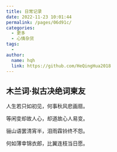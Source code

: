 ```yaml
---
title: 日常记录
date: 2022-11-23 10:01:44
permalink: /pages/06d91c/
categories:
  - 更多
  - 心情杂货
tags:
  - 
author: 
  name: hqh
  link: https://github.com/HeQingHua2018
---
```

## 木兰词·拟古决绝词柬友

人生若只如初见，何事秋风悲画扇。

等闲变却故人心，却道故心人易变。

骊山语罢清宵半，泪雨霖铃终不怨。

何如薄幸锦衣郎，比翼连枝当日愿。
